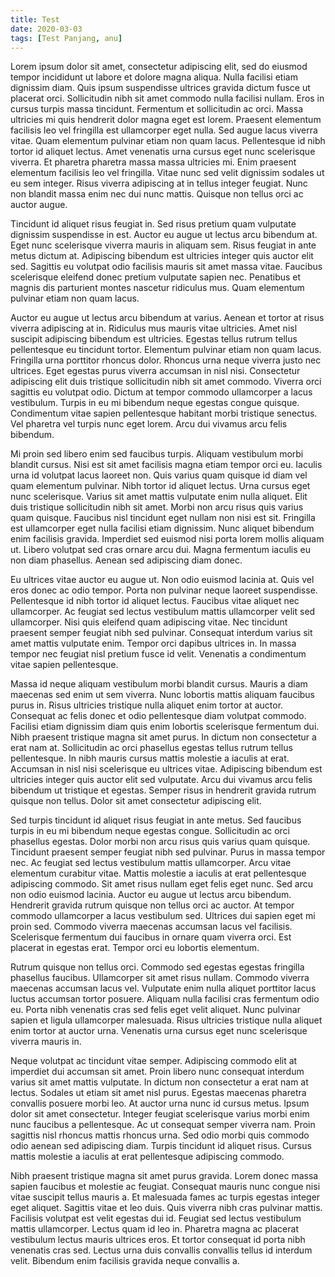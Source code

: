 ```yaml
---
title: Test
date: 2020-03-03
tags: [Test Panjang, anu]
---
```

Lorem ipsum dolor sit amet, consectetur adipiscing elit, sed do eiusmod tempor incididunt ut labore et dolore magna aliqua. Nulla facilisi etiam dignissim diam. Quis ipsum suspendisse ultrices gravida dictum fusce ut placerat orci. Sollicitudin nibh sit amet commodo nulla facilisi nullam. Eros in cursus turpis massa tincidunt. Fermentum et sollicitudin ac orci. Massa ultricies mi quis hendrerit dolor magna eget est lorem. Praesent elementum facilisis leo vel fringilla est ullamcorper eget nulla. Sed augue lacus viverra vitae. Quam elementum pulvinar etiam non quam lacus. Pellentesque id nibh tortor id aliquet lectus. Amet venenatis urna cursus eget nunc scelerisque viverra. Et pharetra pharetra massa massa ultricies mi. Enim praesent elementum facilisis leo vel fringilla. Vitae nunc sed velit dignissim sodales ut eu sem integer. Risus viverra adipiscing at in tellus integer feugiat. Nunc non blandit massa enim nec dui nunc mattis. Quisque non tellus orci ac auctor augue.

Tincidunt id aliquet risus feugiat in. Sed risus pretium quam vulputate dignissim suspendisse in est. Auctor eu augue ut lectus arcu bibendum at. Eget nunc scelerisque viverra mauris in aliquam sem. Risus feugiat in ante metus dictum at. Adipiscing bibendum est ultricies integer quis auctor elit sed. Sagittis eu volutpat odio facilisis mauris sit amet massa vitae. Faucibus scelerisque eleifend donec pretium vulputate sapien nec. Penatibus et magnis dis parturient montes nascetur ridiculus mus. Quam elementum pulvinar etiam non quam lacus.

Auctor eu augue ut lectus arcu bibendum at varius. Aenean et tortor at risus viverra adipiscing at in. Ridiculus mus mauris vitae ultricies. Amet nisl suscipit adipiscing bibendum est ultricies. Egestas tellus rutrum tellus pellentesque eu tincidunt tortor. Elementum pulvinar etiam non quam lacus. Fringilla urna porttitor rhoncus dolor. Rhoncus urna neque viverra justo nec ultrices. Eget egestas purus viverra accumsan in nisl nisi. Consectetur adipiscing elit duis tristique sollicitudin nibh sit amet commodo. Viverra orci sagittis eu volutpat odio. Dictum at tempor commodo ullamcorper a lacus vestibulum. Turpis in eu mi bibendum neque egestas congue quisque. Condimentum vitae sapien pellentesque habitant morbi tristique senectus. Vel pharetra vel turpis nunc eget lorem. Arcu dui vivamus arcu felis bibendum.

Mi proin sed libero enim sed faucibus turpis. Aliquam vestibulum morbi blandit cursus. Nisi est sit amet facilisis magna etiam tempor orci eu. Iaculis urna id volutpat lacus laoreet non. Quis varius quam quisque id diam vel quam elementum pulvinar. Nibh tortor id aliquet lectus. Urna cursus eget nunc scelerisque. Varius sit amet mattis vulputate enim nulla aliquet. Elit duis tristique sollicitudin nibh sit amet. Morbi non arcu risus quis varius quam quisque. Faucibus nisl tincidunt eget nullam non nisi est sit. Fringilla est ullamcorper eget nulla facilisi etiam dignissim. Nunc aliquet bibendum enim facilisis gravida. Imperdiet sed euismod nisi porta lorem mollis aliquam ut. Libero volutpat sed cras ornare arcu dui. Magna fermentum iaculis eu non diam phasellus. Aenean sed adipiscing diam donec.

Eu ultrices vitae auctor eu augue ut. Non odio euismod lacinia at. Quis vel eros donec ac odio tempor. Porta non pulvinar neque laoreet suspendisse. Pellentesque id nibh tortor id aliquet lectus. Faucibus vitae aliquet nec ullamcorper. Ac feugiat sed lectus vestibulum mattis ullamcorper velit sed ullamcorper. Nisi quis eleifend quam adipiscing vitae. Nec tincidunt praesent semper feugiat nibh sed pulvinar. Consequat interdum varius sit amet mattis vulputate enim. Tempor orci dapibus ultrices in. In massa tempor nec feugiat nisl pretium fusce id velit. Venenatis a condimentum vitae sapien pellentesque.

Massa id neque aliquam vestibulum morbi blandit cursus. Mauris a diam maecenas sed enim ut sem viverra. Nunc lobortis mattis aliquam faucibus purus in. Risus ultricies tristique nulla aliquet enim tortor at auctor. Consequat ac felis donec et odio pellentesque diam volutpat commodo. Facilisi etiam dignissim diam quis enim lobortis scelerisque fermentum dui. Nibh praesent tristique magna sit amet purus. In dictum non consectetur a erat nam at. Sollicitudin ac orci phasellus egestas tellus rutrum tellus pellentesque. In nibh mauris cursus mattis molestie a iaculis at erat. Accumsan in nisl nisi scelerisque eu ultrices vitae. Adipiscing bibendum est ultricies integer quis auctor elit sed vulputate. Arcu dui vivamus arcu felis bibendum ut tristique et egestas. Semper risus in hendrerit gravida rutrum quisque non tellus. Dolor sit amet consectetur adipiscing elit.

Sed turpis tincidunt id aliquet risus feugiat in ante metus. Sed faucibus turpis in eu mi bibendum neque egestas congue. Sollicitudin ac orci phasellus egestas. Dolor morbi non arcu risus quis varius quam quisque. Tincidunt praesent semper feugiat nibh sed pulvinar. Purus in massa tempor nec. Ac feugiat sed lectus vestibulum mattis ullamcorper. Arcu vitae elementum curabitur vitae. Mattis molestie a iaculis at erat pellentesque adipiscing commodo. Sit amet risus nullam eget felis eget nunc. Sed arcu non odio euismod lacinia. Auctor eu augue ut lectus arcu bibendum. Hendrerit gravida rutrum quisque non tellus orci ac auctor. At tempor commodo ullamcorper a lacus vestibulum sed. Ultrices dui sapien eget mi proin sed. Commodo viverra maecenas accumsan lacus vel facilisis. Scelerisque fermentum dui faucibus in ornare quam viverra orci. Est placerat in egestas erat. Tempor orci eu lobortis elementum.

Rutrum quisque non tellus orci. Commodo sed egestas egestas fringilla phasellus faucibus. Ullamcorper sit amet risus nullam. Commodo viverra maecenas accumsan lacus vel. Vulputate enim nulla aliquet porttitor lacus luctus accumsan tortor posuere. Aliquam nulla facilisi cras fermentum odio eu. Porta nibh venenatis cras sed felis eget velit aliquet. Nunc pulvinar sapien et ligula ullamcorper malesuada. Risus ultricies tristique nulla aliquet enim tortor at auctor urna. Venenatis urna cursus eget nunc scelerisque viverra mauris in.

Neque volutpat ac tincidunt vitae semper. Adipiscing commodo elit at imperdiet dui accumsan sit amet. Proin libero nunc consequat interdum varius sit amet mattis vulputate. In dictum non consectetur a erat nam at lectus. Sodales ut etiam sit amet nisl purus. Egestas maecenas pharetra convallis posuere morbi leo. At auctor urna nunc id cursus metus. Ipsum dolor sit amet consectetur. Integer feugiat scelerisque varius morbi enim nunc faucibus a pellentesque. Ac ut consequat semper viverra nam. Proin sagittis nisl rhoncus mattis rhoncus urna. Sed odio morbi quis commodo odio aenean sed adipiscing diam. Turpis tincidunt id aliquet risus. Cursus mattis molestie a iaculis at erat pellentesque adipiscing commodo.

Nibh praesent tristique magna sit amet purus gravida. Lorem donec massa sapien faucibus et molestie ac feugiat. Consequat mauris nunc congue nisi vitae suscipit tellus mauris a. Et malesuada fames ac turpis egestas integer eget aliquet. Sagittis vitae et leo duis. Quis viverra nibh cras pulvinar mattis. Facilisis volutpat est velit egestas dui id. Feugiat sed lectus vestibulum mattis ullamcorper. Lectus quam id leo in. Pharetra magna ac placerat vestibulum lectus mauris ultrices eros. Et tortor consequat id porta nibh venenatis cras sed. Lectus urna duis convallis convallis tellus id interdum velit. Bibendum enim facilisis gravida neque convallis a.
